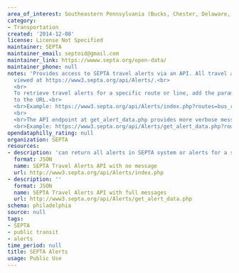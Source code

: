 ```yaml
---
area_of_interest: Southeastern Pennsylvania (Bucks, Chester, Delaware, Montgomery, Philadelphia counties)
category:
- Transportation
created: '2014-12-08'
license: License Not Specified
maintainer: SEPTA
maintainer_email: septoid@gmail.com
maintainer_link: https://wwww.septa.org/open-data/
maintainer_phone: null
notes: 'Provides access to SEPTA travel alerts via an API. All travel alerts can be 
  viewed at https://www3.septa.org/api/Alerts/.<br>
  <br>
  To retrieve travel alerts for a specific route or line, add the parameter: route/line name 
  to the URL.<br>
  <br>Example: https://www3.septa.org/api/Alerts/index.php?routes=bus_route_33
  <br>
  <br>The API endpoint at get_alert_data.php provides more verbose messages for either the whole system or a single route
  <br>Example: https://www3.septa.org/api/Alerts/get_alert_data.php?route_id=bus_route_33'
opendataphilly_rating: null
organization: SEPTA
resources:
- description: 'can return all alerts in SEPTA system or alerts for a specific route'
  format: JSON
  name: SEPTA Travel Alerts API with no message
  url: http://www3.septa.org/api/Alerts/index.php
- description: ''
  format: JSON
  name: SEPTA Travel Alerts API with full messages
  url: http://www3.septa.org/api/Alerts/get_alert_data.php
schema: philadelphia
source: null
tags: 
- SEPTA
- public transit
- alerts
time_period: null
title: SEPTA Alerts
usage: Public Use
---
```

